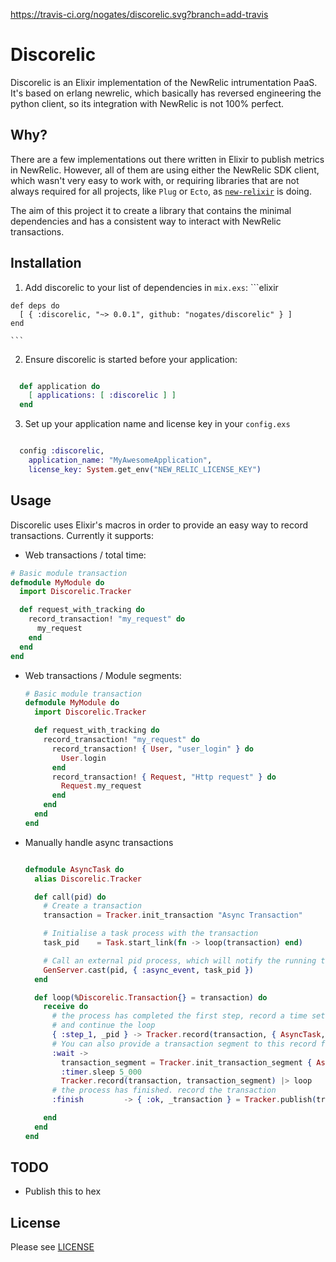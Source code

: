 https://travis-ci.org/nogates/discorelic.svg?branch=add-travis

# Discorelic

Discorelic is an Elixir implementation of the NewRelic intrumentation PaaS. It's based on erlang newrelic, which basically has reversed engineering the python client, so its integration with NewRelic is not 100% perfect.

## Why?

There are a few implementations out there written in Elixir to publish metrics in NewRelic. However, all of them are using either the NewRelic SDK client, which wasn't very easy to work with, or requiring libraries that are not always required for all projects, like `Plug` or `Ecto`, as [`new-relixir`](https://github.com/TheRealReal/new-relixir) is doing.

The aim of this project it to create a library that contains the minimal dependencies and has a consistent way to interact with NewRelic transactions.


## Installation


  1. Add discorelic to your list of dependencies in `mix.exs`:
    ```elixir

    def deps do
      [ { :discorelic, "~> 0.0.1", github: "nogates/discorelic" } ]
    end

    ```

  2. Ensure discorelic is started before your application:

  ```elixir

    def application do
      [ applications: [ :discorelic ] ]
    end
  ```

  3. Set up your application name and license key in your `config.exs`

  ```elixir

    config :discorelic,
      application_name: "MyAwesomeApplication",
      license_key: System.get_env("NEW_RELIC_LICENSE_KEY")

  ```

## Usage

Discorelic uses Elixir's macros in order to provide an easy way to record transactions. Currently it supports:

 - Web transactions / total time:

  ```elixir
  # Basic module transaction
  defmodule MyModule do
    import Discorelic.Tracker

    def request_with_tracking do
      record_transaction! "my_request" do
        my_request
      end
    end
  end

  ```

- Web transactions / Module segments:

  ```elixir
  # Basic module transaction
  defmodule MyModule do
    import Discorelic.Tracker

    def request_with_tracking do
      record_transaction! "my_request" do
        record_transaction! { User, "user_login" } do
          User.login
        end
        record_transaction! { Request, "Http request" } do
          Request.my_request
        end
      end
    end
  end
  ```

- Manually handle async transactions

  ```elixir

  defmodule AsyncTask do
    alias Discorelic.Tracker

    def call(pid) do
      # Create a transaction
      transaction = Tracker.init_transaction "Async Transaction"

      # Initialise a task process with the transaction
      task_pid    = Task.start_link(fn -> loop(transaction) end)

      # Call an external pid process, which will notify the running task at some point
      GenServer.cast(pid, { :async_event, task_pid })
    end

    def loop(%Discorelic.Transaction{} = transaction) do
      receive do
        # the process has completed the first step, record a time set for the module
        # and continue the loop
        { :step_1, _pid } -> Tracker.record(transaction, { AsyncTask, "step 1" }) |> loop
        # You can also provide a transaction segment to this record function
        :wait ->
          transaction_segment = Tracker.init_transaction_segment { AsyncTask, "wait" }
          :timer.sleep 5_000
          Tracker.record(transaction, transaction_segment) |> loop
        # the process has finished. record the transaction
        :finish         -> { :ok, _transaction } = Tracker.publish(transaction)

      end
    end
  end
  ```


## TODO

 - Publish this to hex


## License

Please see [LICENSE](https://github.com/nogates/discorelic/blob/master/LICENSE)

